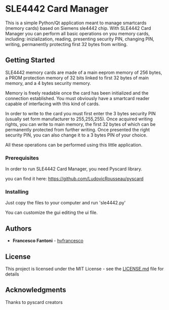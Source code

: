# SLE4442 Card Manager

This is a simple Python/Qt application meant to manage smartcards (memory cards) based on Siemens sle4442 chip.
With SLE4442 Card Manager you can perform all basic operations on you memory cards, 
including: inizialization, reading, presenting security PIN, changing PIN, writing, permanently protecting first 32 bytes from writing.

## Getting Started

SLE4442 memory cards are made of a main eeprom memory of 256 bytes, a PROM protection memory of 32 bits linked to first 32 bytes of main memory,
and a 4 bytes security memory.

Memory is freely readable once the card has been initialized and the connection established.
You must obviously have a smartcard reader capable of interfacing with this kind of cards.

In order to write to the card you must first enter the 3 bytes security PIN (usually set form manufacturer to 255,255,255).
Once acquired writing rights, you can write to main memory, the first 32 bytes of which can be permanently protected from further writing.
Once presented the right security PIN, you can also change it to a 3 bytes PIN of your choice.

All these operations can be performed using this little application.

### Prerequisites

In order to run SLE4442 Card Manager, you need Pyscard library.

you can find it here: https://github.com/LudovicRousseau/pyscard

### Installing

Just copy the files to your computer and run 'sle4442.py'

You can customize the gui editing the ui file.


## Authors

* **Francesco Fantoni** - [hvfrancesco](https://github.com/hvfrancesco)

## License

This project is licensed under the MIT License - see the [LICENSE.md](LICENSE.md) file for details

## Acknowledgments

Thanks to pyscard creators